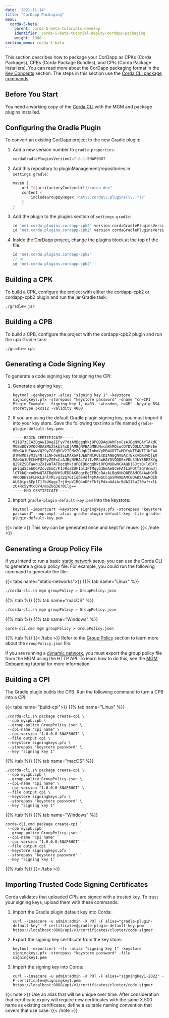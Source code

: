 ```yaml
---
date: '2021-11-14'
title: "CorDapp Packaging"
menu:
  corda-5-beta:
    parent: corda-5-beta-tutorials-develop
    identifier: corda-5-beta-tutorial-deploy-cordapp-packaging
    weight: 1000
section_menu: corda-5-beta
---
```


This section describes how to package your CorDapp as CPKs (Corda Packages), CPBs (Corda Package Bundles), and CPIs (Corda Package Installers). You can read more about the CorDapp packaging format in the [Key Concepts](../../introduction/key-concepts.html#packaging) section. The steps in this section use the [Corda CLI package commands](../cli-commands.html). 

## Before You Start

You need a working copy of the [Corda CLI](../developing/getting-started/installing-corda-cli.html) with the MGM and package plugins installed. 
<!-- See the [Corda CLI Plugin Host](https://github.com/corda/corda-cli-plugin-host#setupbuild). -->

## Configuring the Gradle Plugin

To convert an existing CorDapp project to the new Gradle plugin:

1. Add a new version number to `gradle.properties`:
    ```groovy
    cordaGradlePluginsVersion2=7.0.1-SNAPSHOT
    ```
2. Add this repository to pluginManagement/repositories in `settings.gradle`:
    ```groovy
    maven {
        url "${artifactoryContextUrl}/corda-dev"
        content {
            includeGroupByRegex 'net\\.corda\\.plugins(\\..*)?'
        }
    }
    ```
3. Add the plugin to the plugins section of `settings.gradle`:
    ```groovy
    id 'net.corda.plugins.cordapp-cpk2' version cordaGradlePluginsVersion2
    id 'net.corda.plugins.cordapp-cpb2' version cordaGradlePluginsVersion2
    ```
4. Inside the CorDapp project, change the plugins block at the top of the file:
    ```groovy
    id 'net.corda.plugins.cordapp-cpk2'
    // or
    id 'net.corda.plugins.cordapp-cpb2'
    ```

## Building a CPK
To build a CPK, configure the project with either the cordapp-cpk2 or cordapp-cpb2 plugin and run the jar Gradle task:
```shell
./gradlew jar
```

## Building a CPB
To build a CPB, configure the project with the cordapp-cpb2 plugin and run the cpb Gradle task:
```shell
./gradlew cpb
```

## Generating a Code Signing Key

To generate a code signing key for signing the CPI:

1. Generate a signing key:
    ```shell
    keytool -genkeypair -alias "signing key 1" -keystore signingkeys.pfx -storepass "keystore password" -dname "cn=CPI Plugin Example - Signing Key 1, o=R3, L=London, c=GB" -keyalg RSA -storetype pkcs12 -validity 4000
    ```
2. If you are using the default Gradle plugin signing key, you must import it into your key store. Save the following text into a file named `gradle-plugin-default-key.pem`:
    ```text
    -----BEGIN CERTIFICATE-----
    MIIB7zCCAZOgAwIBAgIEFyV7dzAMBggqhkjOPQQDAgUAMFsxCzAJBgNVBAYTAkdC
    MQ8wDQYDVQQHDAZMb25kb24xDjAMBgNVBAoMBUNvcmRhMQswCQYDVQQLDAJSMzEe
    MBwGA1UEAwwVQ29yZGEgRGV2IENvZGUgU2lnbmVyMB4XDTIwMDYyNTE4NTI1NFoX
    DTMwMDYyMzE4NTI1NFowWzELMAkGA1UEBhMCR0IxDzANBgNVBAcTBkxvbmRvbjEO
    MAwGA1UEChMFQ29yZGExCzAJBgNVBAsTAlIzMR4wHAYDVQQDExVDb3JkYSBEZXYg
    Q29kZSBTaWduZXIwWTATBgcqhkjOPQIBBggqhkjOPQMBBwNCAAQDjSJtzQ+ldDFt
    pHiqdSJebOGPZcvZbmC/PIJRsZZUF1bl3PfMqyG3EmAe0CeFAfLzPQtf2qTAnmJj
    lGTkkQhxo0MwQTATBgNVHSUEDDAKBggrBgEFBQcDAzALBgNVHQ8EBAMCB4AwHQYD
    VR0OBBYEFLMkL2nlYRLvgZZq7GIIqbe4df4pMAwGCCqGSM49BAMCBQADSAAwRQIh
    ALB0ipx6EplT1fbUKqgc7rjH+pV1RQ4oKF+TkfjPdxnAAiArBdAI15uI70wf+xlL
    zU+Rc5yMtcOY4/moZUq36r0Ilg==
    -----END CERTIFICATE-----
    ```
3. Import `gradle-plugin-default-key.pem` into the keystore:
    ```shell
    keytool -importcert -keystore signingkeys.pfx -storepass "keystore password" -noprompt -alias gradle-plugin-default-key -file gradle-plugin-default-key.pem
    ```
{{< note >}}
This key can be generated once and kept for reuse.
{{< /note >}}

## Generating a Group Policy File

If you intend to run a basic [static network](../..deploying/network-types.html#static-networks) setup, you can use the Corda CLI to generate a group policy file. For example, you could run the following command to generate the file:

   {{< tabs name="static-networks">}}
   {{% tab name="Linux" %}}
   ```sh
   ./corda-cli.sh mgm groupPolicy > GroupPolicy.json
   ```
   {{% /tab %}}
  {{% tab name="macOS" %}}
   ```sh
   ./corda-cli.sh mgm groupPolicy > GroupPolicy.json
   ```
   {{% /tab %}}
   {{% tab name="Windows" %}}
   ```shell
   corda-cli.cmd mgm groupPolicy > GroupPolicy.json
   ```
   {{% /tab %}}
   {{< /tabs >}}
Refer to the [Group Policy](../../../../../../en/platform/corda/5.0-beta/deploying/group-policy.html) section to learn more about the `GroupPolicy.json` file.

<!-- For more information on this plugin, refer to the [README.md](https://github.com/corda/corda-runtime-os/blob/release/os/5.0/tools/plugins/mgm/README.md). -->

If you are running a [dynamic network](../..deploying/network-types.html#dynamic-networks), you must export the group policy file from the MGM using the HTTP API. To learn how to do this, see the [MGM Onboarding](../../operating/operating-tutorials/onboarding/mgm-onboarding.html) tutorial for more information.

## Building a CPI

The Gradle plugin builds the CPB. Run the following command to turn a CPB into a CPI:

   {{< tabs name="build-cpi">}}
   {{% tab name="Linux" %}}
   ```shell 
   ./corda-cli.sh package create-cpi \
    --cpb mycpb.cpb \
    --group-policy GroupPolicy.json \
    --cpi-name "cpi name" \
    --cpi-version "1.0.0.0-SNAPSHOT" \
    --file output.cpi \
    --keystore signingkeys.pfx \
    --storepass "keystore password" \
    --key "signing key 1"
   ```
   {{% /tab %}}
   {{% tab name="macOS" %}}
   ```shell 
   ./corda-cli.sh package create-cpi \
    --cpb mycpb.cpb \
    --group-policy GroupPolicy.json \
    --cpi-name "cpi name" \
    --cpi-version "1.0.0.0-SNAPSHOT" \
    --file output.cpi \
    --keystore signingkeys.pfx \
    --storepass "keystore password" \
    --key "signing key 1"
   ```
   {{% /tab %}}
   {{% tab name="Windows" %}}
   ```shell 
   corda-cli.cmd package create-cpi `
    --cpb mycpb.cpb `
    --group-policy GroupPolicy.json `
    --cpi-name "cpi name" `
    --cpi-version "1.0.0.0-SNAPSHOT" `
    --file output.cpi `
    --keystore signingkeys.pfx `
    --storepass "keystore password" `
    --key "signing key 1"
   ```
   {{% /tab %}}
   {{< /tabs >}}

## Importing Trusted Code Signing Certificates

Corda validates that uploaded CPIs are signed with a trusted key. To trust your signing keys, upload them with these commands:

1. Import the Gradle plugin default key into Corda:
    ```shell
    curl --insecure -u admin:admin -X PUT -F alias="gradle-plugin-default-key" -F certificate=@gradle-plugin-default-key.pem https://localhost:8888/api/v1/certificates/cluster/code-signer
    ```
2. Export the signing key certificate from the key store:
    ```shell
    keytool -exportcert -rfc -alias "signing key 1" -keystore signingkeys.pfx -storepass "keystore password" -file signingkey1.pem
    ```
3. Import the signing key into Corda:
    ```shell
    curl --insecure -u admin:admin -X PUT -F alias="signingkey1-2022" -F certificate=@signingkey1.pem https://localhost:8888/api/v1/certificates/cluster/code-signer
    ```

{{< note >}}
Use an alias that will be unique over time. After consideration that certificate expiry will require new certificates with the same X.500 name as existing certificates, define a suitable naming convention that covers that use case.
{{< /note >}}